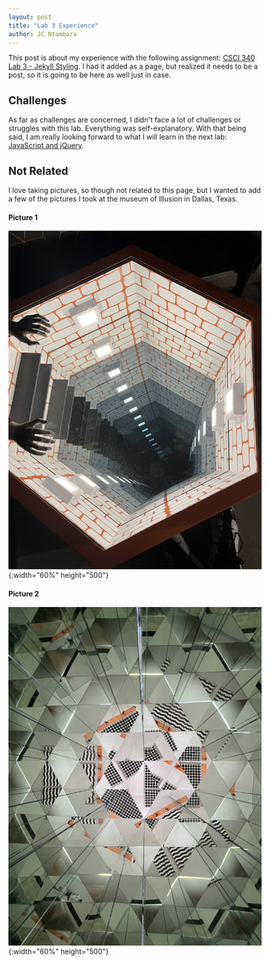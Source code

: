 ```yaml
---
layout: post
title: "Lab 3 Experience"
author: JC Ntambara
---
```


This post is about my experience with the following assignment: [CSCI 340 Lab 3 - Jekyll Styling](https://hendrix-cs.github.io/csci340/labs/jekyllmods.html). I had it added as a page, but realized it needs to be a post, so it is going to be here as well just in case. 

## Challenges

As far as challenges are concerned, I didn't face a lot of challenges or struggles with this lab. Everything was self-explanatory. With that being said, I am really looking forward to what I will learn in the next lab: [JavaScript and jQuery](https://hendrix-cs.github.io/csci340/labs/javascript.html).

## Not Related

I love taking pictures, so though not related to this page, but I wanted to add a few of the pictures I took at the museum of Illusion in Dallas, Texas. 

#### Picture 1

![Image 1](../assets/images/JCC.jpg){:width="60%" height="500"}

#### Picture 2

![Image 2](../assets/images/illusion.jpg){:width="60%" height="500"}
